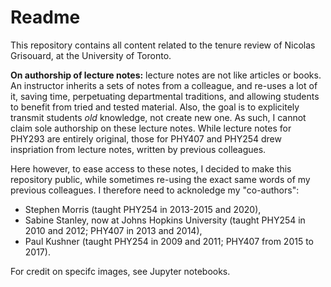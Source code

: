 # Readme

This repository contains all content related to the tenure review of Nicolas Grisouard, at the University of Toronto.

**On authorship of lecture notes:** lecture notes are not like articles or books. An instructor inherits a sets of notes from a colleague, and re-uses a lot of it, saving time, perpetuating departmental traditions, and allowing students to benefit from tried and tested material. Also, the goal is to explicitely transmit students *old* knowledge, not create new one. As such, I cannot claim sole authorship on these lecture notes. While lecture notes for PHY293 are entirely original, those for PHY407 and PHY254 drew inspriation from lecture notes, written by previous colleagues.

Here however, to ease access to these notes, I decided to make this repository public, while sometimes re-using the exact same words of my previous colleagues. I therefore need to acknoledge my "co-authors":
* Stephen Morris (taught PHY254 in 2013-2015 and 2020),
* Sabine Stanley, now at Johns Hopkins University (taught PHY254 in 2010 and 2012; PHY407 in 2013 and 2014),
* Paul Kushner (taught PHY254 in 2009 and 2011; PHY407 from 2015 to 2017).

For credit on specifc images, see Jupyter notebooks.
